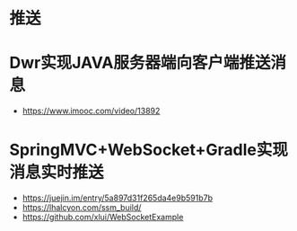 # 推送

# Dwr实现JAVA服务器端向客户端推送消息

- <https://www.imooc.com/video/13892>

# SpringMVC+WebSocket+Gradle实现消息实时推送

- <https://juejin.im/entry/5a897d31f265da4e9b591b7b>
- <https://lhalcyon.com/ssm_build/>
- <https://github.com/xlui/WebSocketExample>
